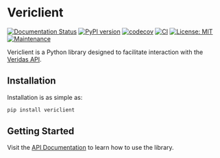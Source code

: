# Vericlient

[![Documentation Status](https://readthedocs.org/projects/vericlient/badge/?version=latest)](https://clarriu97.github.io/verimodels) [![PyPI version](https://badge.fury.io/py/vericlient.svg)](https://badge.fury.io/py/vericlient) [![codecov](https://codecov.io/gh/clarriu97/vericlient/branch/main/graph/badge.svg)](https://codecov.io/gh/clarriu97/vericlient) [![CI](https://github.com/clarriu97/vericlient/actions/workflows/ci.yml/badge.svg)](https://github.com/clarriu97/vericlient/actions/workflows/ci.yml) [![License: MIT](https://img.shields.io/badge/License-MIT-yellow.svg)](https://opensource.org/licenses/MIT) [![Maintenance](https://img.shields.io/badge/Maintained%3F-yes-green.svg)](https://github.com/clarriu97/vericlient/graphs/commit-activity)

Vericlient is a Python library designed to facilitate interaction with
the [Veridas API](https://docs.veridas.com/).

## Installation

Installation is as simple as:

```bash
pip install vericlient
```

## Getting Started

Visit the [API Documentation](./api_docs/vericlient.md) to learn how to use the library.
